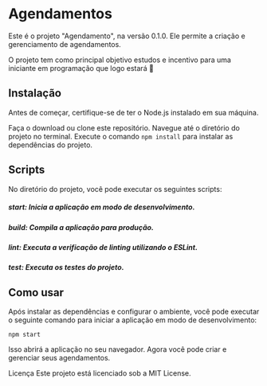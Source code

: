 # Agendamentos
Este é o projeto "Agendamento", na versão 0.1.0. Ele permite a criação e gerenciamento de agendamentos.

O projeto tem como principal objetivo estudos e incentivo para uma iniciante em programação que logo estará 🚀

## Instalação
Antes de começar, certifique-se de ter o Node.js instalado em sua máquina.

Faça o download ou clone este repositório.
Navegue até o diretório do projeto no terminal.
Execute o comando `npm install` para instalar as dependências do projeto.

## Scripts
No diretório do projeto, você pode executar os seguintes scripts:

##### start: Inicia a aplicação em modo de desenvolvimento.
##### build: Compila a aplicação para produção.
##### lint: Executa a verificação de linting utilizando o ESLint.
##### test: Executa os testes do projeto.

## Como usar
Após instalar as dependências e configurar o ambiente, você pode executar o seguinte comando para iniciar a aplicação em modo de desenvolvimento:

`npm start`

Isso abrirá a aplicação no seu navegador. Agora você pode criar e gerenciar seus agendamentos.

Licença
Este projeto está licenciado sob a MIT License.
